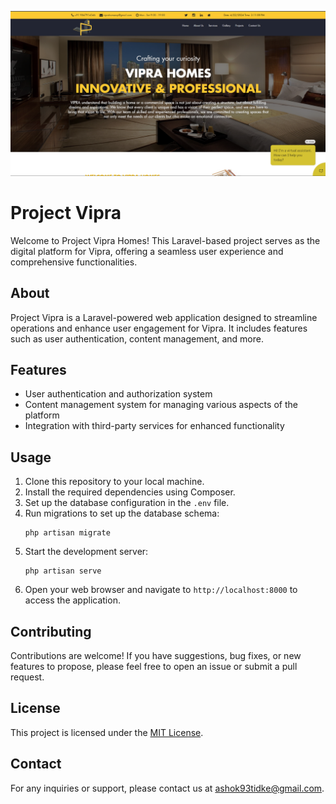 ![Vipra Home](viprahome.png)

# Project Vipra

Welcome to Project Vipra Homes! This Laravel-based project serves as the digital platform for Vipra, offering a seamless user experience and comprehensive functionalities.

## About

Project Vipra is a Laravel-powered web application designed to streamline operations and enhance user engagement for Vipra. It includes features such as user authentication, content management, and more.

## Features

- User authentication and authorization system
- Content management system for managing various aspects of the platform
- Integration with third-party services for enhanced functionality

## Usage

1. Clone this repository to your local machine.
2. Install the required dependencies using Composer.
3. Set up the database configuration in the `.env` file.
4. Run migrations to set up the database schema:
    ```
    php artisan migrate
    ```
5. Start the development server:
    ```
    php artisan serve
    ```
6. Open your web browser and navigate to `http://localhost:8000` to access the application.

## Contributing

Contributions are welcome! If you have suggestions, bug fixes, or new features to propose, please feel free to open an issue or submit a pull request.

## License

This project is licensed under the [MIT License](LICENSE).

## Contact

For any inquiries or support, please contact us at [ashok93tidke@gmail.com](mailto:ashok93tidke@gmail.com).
